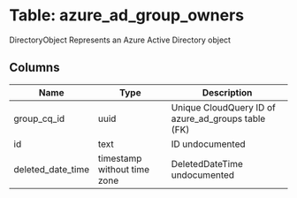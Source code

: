
# Table: azure_ad_group_owners
DirectoryObject Represents an Azure Active Directory object
## Columns
| Name        | Type           | Description  |
| ------------- | ------------- | -----  |
|group_cq_id|uuid|Unique CloudQuery ID of azure_ad_groups table (FK)|
|id|text|ID undocumented|
|deleted_date_time|timestamp without time zone|DeletedDateTime undocumented|
